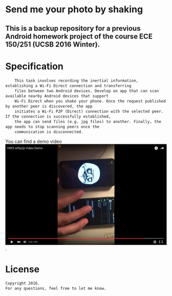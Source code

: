 # Send me your photo by shaking
This is a backup repository for a previous Android homework project of the course ECE 150/251 (UCSB 2016 Winter).
-------------------------
# Specification

```
    This task involves recording the inertial information, establishing a Wi-Fi Direct connection and transferring
    files between two Android devices. Develop an app that can scan available nearby Android devices that support
    Wi-Fi Direct when you shake your phone. Once the request published by another peer is discovered, the app
    initiates a Wi-Fi P2P (Direct) connection with the selected peer. If the connection is successfully established,
    the app can send files (e.g. jpg files) to another. Finally, the app needs to stop scanning peers once the
    communication is disconnected.
```
 You can find a demo video [![here](src/tmp.png)](https://www.youtube.com/watch?v=Wb_Az4IoPmg&feature=youtu.be).

# License

    Copyright 2016.
    For any questions, feel free to let me know.
